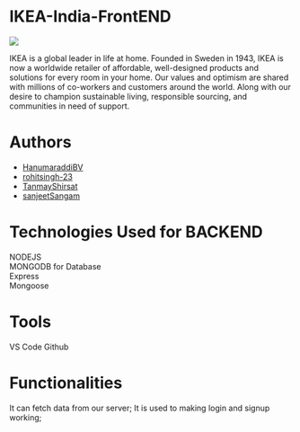# IKEA-India-FrontEND

<img src="https://pbs.twimg.com/media/FLO-gKZUYAAsQ6M?format=jpg&name=large"></img>

IKEA is a global leader in life at home. Founded in Sweden in 1943, IKEA is now a worldwide retailer of affordable, well-designed products and solutions for every room in your home. Our values and optimism are shared with millions of co-workers and customers around the world. Along with our desire to champion sustainable living, responsible sourcing, and communities in need of support.

# Authors

- [HanumaraddiBV](https://github.com/HanumaraddiBV)
- [rohitsingh-23](https://github.com/rohitsingh-23)
- [TanmayShirsat](https://github.com/TanmayShirsat)
- [sanjeetSangam](https://github.com/sanjeetSangam)

# Technologies Used for BACKEND
NODEJS <br/>
MONGODB for Database <br/>
Express <br/>
Mongoose<br/>

# Tools
VS Code
Github

# Functionalities
It can fetch data from our server;
It is used to making login and signup working;

